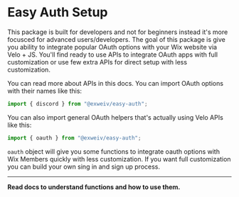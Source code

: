 # Easy Auth Setup

This package is built for developers and not for beginners instead it's more focusced for advanced users/developers. The goal of this package is give you ability to integrate popular OAuth options with your Wix website via Velo + JS. You'll find ready to use APIs to integrate OAuth apps with full customization or use few extra APIs for direct setup with less customization.

You can read more about APIs in this docs. You can import OAuth options with their names like this:

```js
import { discord } from "@exweiv/easy-auth";
```

You can also import general OAuth helpers that's actually using Velo APIs like this:

```js
import { oauth } from "@exweiv/easy-auth";
```

`oauth` object will give you some functions to integrate oauth options with Wix Members quickly with less customization. If you want full customization you can build your own sing in and sign up process.

---

**Read docs to understand functions and how to use them.**
